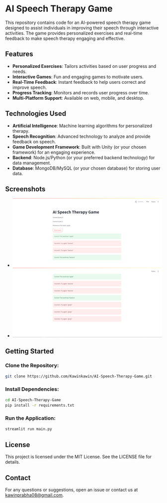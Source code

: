# AI Speech Therapy Game

This repository contains code for an AI-powered speech therapy game designed to assist individuals in improving their speech through interactive activities. The game provides personalized exercises and real-time feedback to make speech therapy engaging and effective.

## Features

- **Personalized Exercises**: Tailors activities based on user progress and needs.
- **Interactive Games**: Fun and engaging games to motivate users.
- **Real-Time Feedback**: Instant feedback to help users correct and improve speech.
- **Progress Tracking**: Monitors and records user progress over time.
- **Multi-Platform Support**: Available on web, mobile, and desktop.

## Technologies Used

- **Artificial Intelligence**: Machine learning algorithms for personalized therapy.
- **Speech Recognition**: Advanced technology to analyze and provide feedback on speech.
- **Game Development Framework**: Built with Unity (or your chosen framework) for an engaging experience.
- **Backend**: Node.js/Python (or your preferred backend technology) for data management.
- **Database**: MongoDB/MySQL (or your chosen database) for storing user data.

## Screenshots

- ![Game Interface](sample_images/image_1.PNG)
- ![Progress Tracking](sample_images/image_2.PNG)


## Getting Started

### Clone the Repository:

```sh
git clone https://github.com/Kawinkawin/AI-Speech-Therapy-Game.git
```

### Install Dependencies:

```sh
cd AI-Speech-Therapy-Game
pip install -r requirements.txt 
```

### Run the Application:

```sh
streamlit run main.py
```

## License

This project is licensed under the MIT License. See the LICENSE file for details.

## Contact

For any questions or suggestions, open an issue or contact us at kawinprabha08@gmail.com.

